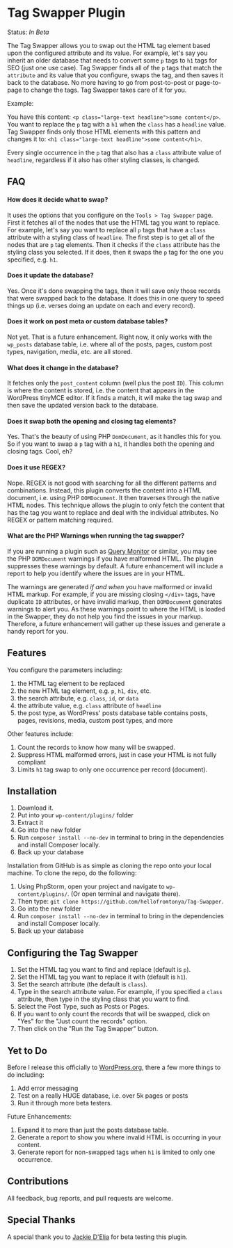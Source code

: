 # Tag Swapper Plugin

Status:  *In Beta*

The Tag Swapper allows you to swap out the HTML tag element based upon the configured attribute and its value. For example, let's say you inherit an older database that needs to convert some `p` tags to `h1` tags for SEO (just one use case).  Tag Swapper finds all of the `p` tags that match the `attribute` and its value that you configure, swaps the tag, and then saves it back to the database.  No more having to go from post-to-post or page-to-page to change the tags.  Tag Swapper takes care of it for you.

Example:

You have this content: `<p class="large-text headline">some content</p>`.  You want to replace the `p` tag with a `h1` when the `class` has a `headline` value.  Tag Swapper finds only those HTML elements with this pattern and changes it to: `<h1 class="large-text headline">some content</h1>`.

Every single occurrence in the `p` tag that also has a `class` attribute value of `headline`, regardless if it also has other styling classes, is changed.

## FAQ

#### How does it decide what to swap?

It uses the options that you configure on the `Tools > Tag Swapper` page.  First it fetches all of the nodes that use the HTML tag you want to replace.  For example, let's say you want to replace all `p` tags that have a `class` attribute with a styling class of `headline`.  The first step is to get all of the nodes that are `p` tag elements.  Then it checks if the `class` attribute has the styling class you selected.  If it does, then it swaps the `p` tag for the one you specified, e.g. `h1`.

#### Does it update the database?

Yes.  Once it's done swapping the tags, then it will save only those records that were swapped back to the database.  It does this in one query to speed things up (i.e. verses doing an update on each and every record).

#### Does it work on post meta or custom database tables?

Not yet. That is a future enhancement.  Right now, it only works with the `wp_posts` database table, i.e. where all of the posts, pages, custom post types, navigation, media, etc. are all stored.

#### What does it change in the database?

It fetches only the `post_content` column (well plus the post `ID`).  This column is where the content is stored, i.e. the content that appears in the WordPress tinyMCE editor.  If it finds a match, it will make the tag swap and then save the updated version back to the database.

#### Does it swap both the opening and closing tag elements?

Yes.  That's the beauty of using PHP `DomDocument`, as it handles this for you.  So if you want to swap a `p` tag with a `h1`, it handles both the opening and closing tags. Cool, eh?

#### Does it use REGEX?

Nope.  REGEX is not good with searching for all the different patterns and combinations.  Instead, this plugin converts the content into a HTML document, i.e. using PHP `DOMDocument`.  It then traverses through the native HTML nodes.  This technique allows the plugin to only fetch the content that has the tag you want to replace and deal with the individual attributes.  No REGEX or pattern matching required.

#### What are the PHP Warnings when running the tag swapper?

If you are running a plugin such as [Query Monitor](https://wordpress.org/plugins/query-monitor/) or similar, you may see the PHP `DOMDocument` warnings if you have malformed HTML.  The plugin suppresses these warnings by default.  A future enhancement will include a report to help you identify where the issues are in your HTML.

The warnings are generated *if and when* you have malformed or invalid HTML markup.  For example, if you are missing closing `</div>` tags, have duplicate `ID` attributes, or have invalid markup, then `DOMDocument` generates warnings to alert you.  As these warnings point to where the HTML is loaded in the Swapper, they do not help you find the issues in your markup.  Therefore, a future enhancement will gather up these issues and generate a handy report for you.

## Features

You configure the parameters including:

1. the HTML tag element to be replaced
2. the new HTML tag element, e.g. `p`, `h1`, `div`, etc.
3. the search attribute, e.g. `class`, `id`, or `data`
4. the attribute value, e.g. `class` attribute of `headline`
5. the post type, as WordPress' posts database table contains posts, pages, revisions, media, custom post types, and more

Other features include:

1. Count the records to know how many will be swapped.
2. Suppress HTML malformed errors, just in case your HTML is not fully compliant
3. Limits `h1` tag swap to only one occurrence per record (document).

## Installation

1. Download it.
2. Put into your `wp-content/plugins/` folder
3. Extract it
4. Go into the new folder
5. Run `composer install --no-dev` in terminal to bring in the dependencies and install Composer locally.
6. Back up your database

Installation from GitHub is as simple as cloning the repo onto your local machine.  To clone the repo, do the following:

1. Using PhpStorm, open your project and navigate to `wp-content/plugins/`. (Or open terminal and navigate there).
2. Then type: `git clone https://github.com/hellofromtonya/Tag-Swapper`.
3. Go into the new folder
4. Run `composer install --no-dev` in terminal to bring in the dependencies and install Composer locally.
5. Back up your database

## Configuring the Tag Swapper

1. Set the HTML tag you want to find and replace (default is `p`).
2. Set the HTML tag you want to replace it with (default is `h1`).
3. Set the search attribute (the default is `class`).
4. Type in the search attribute value.  For example, if you specified a `class` attribute, then type in the styling class that you want to find.
5. Select the Post Type, such as Posts or Pages.
6. If you want to only count the records that will be swapped, click on "Yes" for the "Just count the records" option.
7. Then click on the "Run the Tag Swapper" button.

## Yet to Do

Before I release this officially to [WordPress.org](https://worpress.org), there a few more things to do including:

1. Add error messaging
2. Test on a really HUGE database, i.e. over 5k pages or posts
3. Run it through more beta testers.

Future Enhancements:

1. Expand it to more than just the posts database table.
2. Generate a report to show you where invalid HTML is occurring in your content.
3. Generate report for non-swapped tags when `h1` is limited to only one occurrence.

## Contributions

All feedback, bug reports, and pull requests are welcome.


## Special Thanks

A special thank you to [Jackie D'Elia](http://jackiedelia.com) for beta testing this plugin.